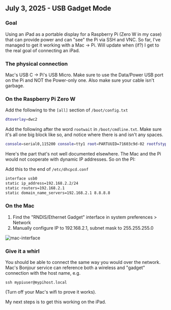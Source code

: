 ## July 3, 2025 - USB Gadget Mode

### Goal
Using an iPad as a portable display for a Raspberry Pi (Zero W in my case) that can provide power and can "see" the Pi via SSH and VNC. So far, I've managed to get it working with a Mac -> Pi. Will update when (if?) I get to the real goal of connecting an iPad.

### The physical connection
Mac's USB C -> Pi's USB Micro. Make sure to use the Data/Power USB port on the Pi and NOT the Power-only one. Also make sure your cable isn't garbage.

### On the Raspberry Pi Zero W

Add the following to the `[all]` section of `/boot/config.txt`

```bash
dtoverlay=dwc2
```

Add the following after the word `rootwait` in `/boot/cmdline.txt`. Make sure it's all one big block like so, and notice where there is and isn't any spaces.

```bash
console=serial0,115200 console=tty1 root=PARTUUID=71603c9d-02 rootfstype=ext4 fsck.repair=yes rootwait modules-load=dwc2,g_ether quiet splash plymouth.ignore-serial-consoles cfg80211.ieee80211_regdom=US
```

Here's the part that's not well documented elsewhere. The Mac and the Pi would not cooperate with dynamic IP addresses. So on the PI:

Add this to the end of `/etc/dhcpcd.conf`

```bash
interface usb0
static ip_address=192.168.2.2/24
static routers=192.168.2.1
static domain_name_servers=192.168.2.1 8.8.8.8
```

### On the Mac
1. Find the "RNDIS/Ethernet Gadget" interface in system preferences > Network
2. Manually configure IP to 192.168.2.1, subnet mask to 255.255.255.0

![mac-interface](https://github.com/user-attachments/assets/799bfada-4074-401c-9f54-89f6f92c17b5)

### Give it a whirl
You should be able to connect the same way you would over the network. Mac's Bonjour service can reference both a wireless and "gadget" connection with the host name, e.g.
```
ssh mypiuser@mypihost.local
```
(Turn off your Mac's wifi to prove it works).

My next steps is to get this working on the iPad.
